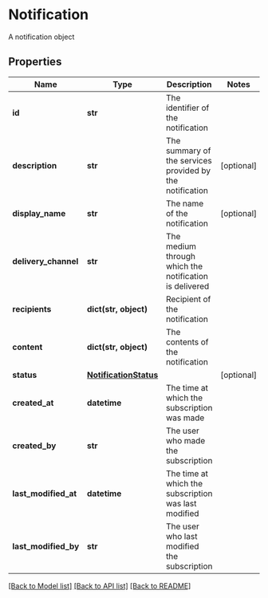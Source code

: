# Notification

A notification object

## Properties
Name | Type | Description | Notes
------------ | ------------- | ------------- | -------------
**id** | **str** | The identifier of the notification | 
**description** | **str** | The summary of the services provided by the notification | [optional] 
**display_name** | **str** | The name of the notification | [optional] 
**delivery_channel** | **str** | The medium through which the notification is delivered | 
**recipients** | **dict(str, object)** | Recipient of the notification | 
**content** | **dict(str, object)** | The contents of the notification | 
**status** | [**NotificationStatus**](NotificationStatus.md) |  | [optional] 
**created_at** | **datetime** | The time at which the subscription was made | 
**created_by** | **str** | The user who made the subscription | 
**last_modified_at** | **datetime** | The time at which the subscription was last modified | 
**last_modified_by** | **str** | The user who last modified the subscription | 

[[Back to Model list]](../README.md#documentation-for-models) [[Back to API list]](../README.md#documentation-for-api-endpoints) [[Back to README]](../README.md)


